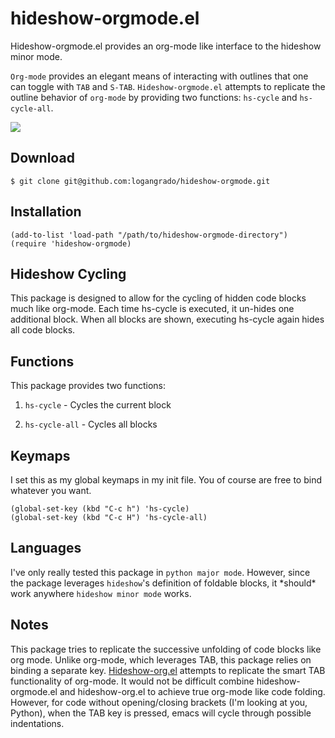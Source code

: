 hideshow-orgmode.el
===================

Hideshow-orgmode.el provides an org-mode like interface to the
hideshow minor mode.

`Org-mode` provides an elegant means of interacting with outlines that one can toggle with `TAB` and `S-TAB`. `Hideshow-orgmode.el` attempts to replicate the outline behavior of `org-mode` by providing two functions: `hs-cycle` and `hs-cycle-all`.

![](https://github.com/logangrado/hideshow-orgmode/blob/master/gif/hs-cycle-all.gif)

## Download

	$ git clone git@github.com:logangrado/hideshow-orgmode.git

## Installation

	(add-to-list 'load-path "/path/to/hideshow-orgmode-directory")
    (require 'hideshow-orgmode)

## Hideshow Cycling

This package is designed to allow for the cycling of hidden code blocks much like org-mode. Each time hs-cycle is executed, it un-hides one additional block. When all blocks are shown, executing hs-cycle again hides all code blocks.

## Functions

This package provides two functions:

1. `hs-cycle` - Cycles the current block
	
2. `hs-cycle-all` - Cycles all blocks

## Keymaps

I set this as my global keymaps in my init file. You of course are free to bind whatever you want.

	(global-set-key (kbd "C-c h") 'hs-cycle)
	(global-set-key (kbd "C-c H") 'hs-cycle-all)
	
## Languages

I've only really tested this package in `python major mode`. However, since the package leverages `hideshow`'s definition of foldable blocks, it \*should\* work anywhere `hideshow minor mode` works.

## Notes

This package tries to replicate the successive unfolding of code blocks like org mode. Unlike org-mode, which leverages TAB, this package relies on binding a separate key. [Hideshow-org.el](https://github.com/shanecelis/hideshow-org) attempts to replicate the smart TAB functionality of org-mode. It would not be difficult combine hideshow-orgmode.el and hideshow-org.el to achieve true org-mode like code folding. However, for code without opening/closing brackets (I'm looking at you, Python), when the TAB key is pressed, emacs will cycle through possible indentations.
